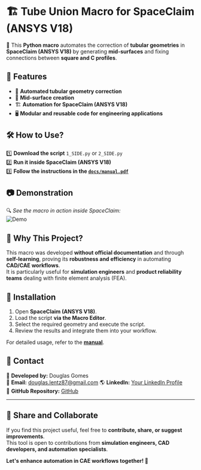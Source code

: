 # 🏗️ Tube Union Macro for SpaceClaim (ANSYS V18)

🚀 This **Python macro** automates the correction of **tubular geometries** in **SpaceClaim (ANSYS V18)** by generating **mid-surfaces** and fixing connections between **square and C profiles**.

## 📌 Features
- 🔧 **Automated tubular geometry correction**
- 📏 **Mid-surface creation**
- 🏗️ **Automation for SpaceClaim (ANSYS V18)**
- 🖥️ **Modular and reusable code for engineering applications**

## 🛠️ How to Use?
1️⃣ **Download the script** `1_SIDE.py` or `2_SIDE.py`  
2️⃣ **Run it inside SpaceClaim (ANSYS V18)**  
3️⃣ **Follow the instructions in the [`docs/manual.pdf`](docs/manual.pdf)**  

## 📷 Demonstration
🔍 _See the macro in action inside SpaceClaim:_  
![Demo](docs/exemplos/demo.gif)

## 🚀 Why This Project?
This macro was developed **without official documentation** and through **self-learning**, proving its **robustness and efficiency** in automating **CAD/CAE workflows**.  
It is particularly useful for **simulation engineers** and **product reliability teams** dealing with finite element analysis (FEA).

## 📝 Installation
1. Open **SpaceClaim (ANSYS V18)**.
2. Load the script **via the Macro Editor**.
3. Select the required geometry and execute the script.
4. Review the results and integrate them into your workflow.

For detailed usage, refer to the **[manual](docs/manual.pdf)**.

## 📩 Contact
💼 **Developed by:** Douglas Gomes  
📧 **Email:** douglas.lentz87@gmail.com
🌎 **LinkedIn:** [Your LinkedIn Profile](www.linkedin.com/in/douglas-gomes-155348263)  
📂 **GitHub Repository:** [GitHub](https://github.com/dglentz/spaceclaim-tube-union-macro)  

---

## 📢 Share and Collaborate
If you find this project useful, feel free to **contribute, share, or suggest improvements**.  
This tool is open to contributions from **simulation engineers, CAD developers, and automation specialists**.

**Let's enhance automation in CAE workflows together! 🚀**
